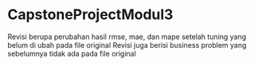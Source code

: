 # CapstoneProjectModul3
Revisi berupa perubahan hasil rmse, mae, dan mape setelah tuning yang belum di ubah pada file original
Revisi juga berisi business problem yang sebelumnya tidak ada pada file original
